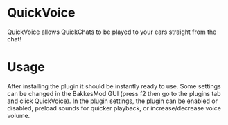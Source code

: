 # QuickVoice

QuickVoice allows QuickChats to be played to your ears straight from the chat!

# Usage

After installing the plugin it should be instantly ready to use. Some settings can be changed in the BakkesMod GUI (press f2 then go to the plugins tab and click QuickVoice). In the plugin settings, the plugin can be enabled or disabled, preload sounds for quicker playback, or increase/decrease voice volume.
